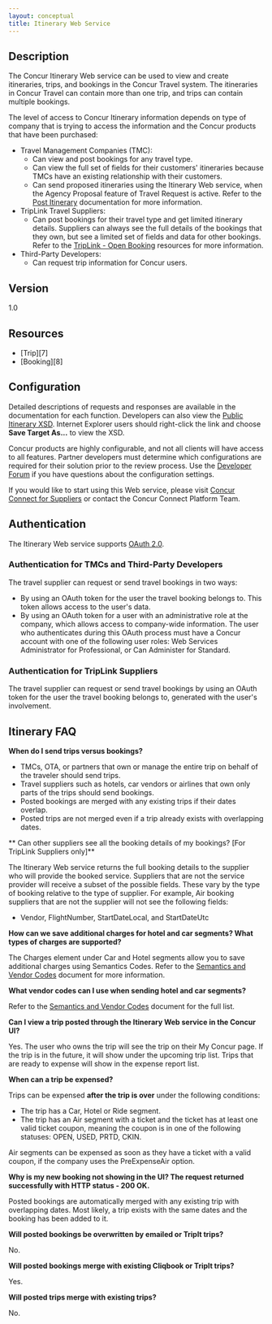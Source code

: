 ```yaml
---
layout: conceptual
title: Itinerary Web Service
---
```


## Description
The Concur Itinerary Web service can be used to view and create itineraries, trips, and bookings in the Concur Travel system. The itineraries in Concur Travel can contain more than one trip, and trips can contain multiple bookings.

The level of access to Concur Itinerary information depends on type of company that is trying to access the information and the Concur products that have been purchased:

* Travel Management Companies (TMC):
  * Can view and post bookings for any travel type.
  * Can view the full set of fields for their customers' itineraries because TMCs have an existing relationship with their customers.
  * Can send proposed itineraries using the Itinerary Web service, when the Agency Proposal feature of Travel Request is active. Refer to the [Post Itinerary][1] documentation for more information.
* TripLink Travel Suppliers:
  * Can post bookings for their travel type and get limited itinerary details. Suppliers can always see the full details of the bookings that they own, but see a limited set of fields and data for other bookings. Refer to the [TripLink - Open Booking][2] resources for more information.
* Third-Party Developers:
  * Can request trip information for Concur users.

## Version  
1.0

## Resources

* [Trip][7]
* [Booking][8]

## Configuration
Detailed descriptions of requests and responses are available in the documentation for each function. Developers can also view the [Public Itinerary XSD][3]. Internet Explorer users should right-click the link and choose **Save Target As...** to view the XSD.

Concur products are highly configurable, and not all clients will have access to all features. Partner developers must determine which configurations are required for their solution prior to the review process. Use the [Developer Forum][6] if you have questions about the configuration settings.

If you would like to start using this Web service, please visit [Concur Connect for Suppliers][5] or contact the Concur Connect Platform Team.

## Authentication
The Itinerary Web service supports [OAuth 2.0][4]. 

### Authentication for TMCs and Third-Party Developers
The travel supplier can request or send travel bookings in two ways:

* By using an OAuth token for the user the travel booking belongs to. This token allows access to the user's data.
* By using an OAuth token for a user with an administrative role at the company, which allows access to company-wide information. The user who authenticates during this OAuth process must have a Concur account with one of the following user roles: Web Services Administrator for Professional, or Can Administer for Standard.

### Authentication for TripLink Suppliers
The travel supplier can request or send travel bookings by using an OAuth token for the user the travel booking belongs to, generated with the user's involvement.

## Itinerary FAQ

**When do I send trips versus bookings?**

* TMCs, OTA, or partners that own or manage the entire trip on behalf of the traveler should send trips.
* Travel suppliers such as hotels, car vendors or airlines that own only parts of the trips should send bookings.
* Posted bookings are merged with any existing trips if their dates overlap.
* Posted trips are not merged even if a trip already exists with overlapping dates.

** Can other suppliers see all the booking details of my bookings? [For TripLink Suppliers only]**

The Itinerary Web service returns the full booking details to the supplier who will provide the booked service. Suppliers that are not the service provider will receive a subset of the possible fields. These vary by the type of booking relative to the type of supplier. For example, Air booking suppliers that are not the supplier will not see the following fields:

* Vendor, FlightNumber, StartDateLocal, and StartDateUtc

**How can we save additional charges for hotel and car segments? What types of charges are supported?**

The Charges element under Car and Hotel segments allow you to save additional charges using Semantics Codes. Refer to the [Semantics and Vendor Codes][9] document for more information.

**What vendor codes can I use when sending hotel and car segments?**

Refer to the [Semantics and Vendor Codes][9] document for the full list.

**Can I view a trip posted through the Itinerary Web service in the Concur UI?**

Yes. The user who owns the trip will see the trip on their My Concur page. If the trip is in the future, it will show under the upcoming trip list. Trips that are ready to expense will show in the expense report list.

**When can a trip be expensed?**

Trips can be expensed **after the trip is over** under the following conditions:

* The trip has a Car, Hotel or Ride segment.
* The trip has an Air segment with a ticket and the ticket has at least one valid ticket coupon, meaning the coupon is in one of the following statuses: OPEN, USED, PRTD, CKIN.

Air segments can be expensed as soon as they have a ticket with a valid coupon, if the company uses the PreExpenseAir option.

**Why is my new booking not showing in the UI? The request returned successfully with HTTP status - 200 OK.**

Posted bookings are automatically merged with any existing trip with overlapping dates. Most likely, a trip exists with the same dates and the booking has been added to it.

**Will posted bookings be overwritten by emailed or TripIt trips?** 

No.

**Will posted bookings merge with existing Cliqbook or TripIt trips?** 

Yes.

**Will posted trips merge with existing trips?** 

No.



[1]:https://developer.concur.com/itinerary-tmc-and-third-party-developers/itinerary-resource/itinerary-resource-post
[2]:https://developer.concur.com/itinerary-triplink-suppliers/booking-resource-triplink/booking-resource-triplink-open-booking-post
[3]:https://developer.concur.com/sites/default/files/ItinServices_Public_0.xsd
[4]:https://developer.concur.com/oauth-20
[5]:http://www.concur.com/en-us/connect-platform/suppliers
[6]:https://developer.concur.com/docs-and-resources/forums
[9]:https://developer.concur.com/sites/default/files/SemanticsAndVendorCodes.pdf
